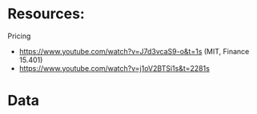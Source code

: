 # Resources:
Pricing
* https://www.youtube.com/watch?v=J7d3vcaS9-o&t=1s (MIT, Finance 15.401)
* https://www.youtube.com/watch?v=j1oV2BTSi1s&t=2281s

# Data
